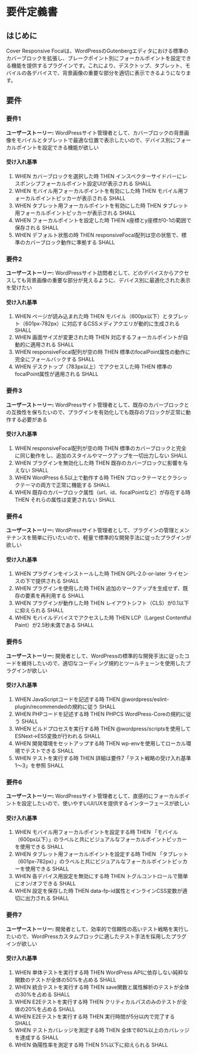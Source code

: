 # 要件定義書

## はじめに

Cover Responsive Focalは、WordPressのGutenbergエディタにおける標準のカバーブロックを拡張し、ブレークポイント別にフォーカルポイントを設定できる機能を提供するプラグインです。これにより、デスクトップ、タブレット、モバイルの各デバイスで、背景画像の重要な部分を適切に表示できるようになります。

## 要件

### 要件1

**ユーザーストーリー:** WordPressサイト管理者として、カバーブロックの背景画像をモバイルとタブレットで最適な位置で表示したいので、デバイス別にフォーカルポイントを設定できる機能が欲しい

#### 受け入れ基準

1. WHEN カバーブロックを選択した時 THEN インスペクターサイドバーにレスポンシブフォーカルポイント設定UIが表示される SHALL
2. WHEN モバイル用フォーカルポイントを有効にした時 THEN モバイル用フォーカルポイントピッカーが表示される SHALL
3. WHEN タブレット用フォーカルポイントを有効にした時 THEN タブレット用フォーカルポイントピッカーが表示される SHALL
4. WHEN フォーカルポイントを設定した時 THEN x座標とy座標が0-1の範囲で保存される SHALL
5. WHEN デフォルト状態の時 THEN responsiveFocal配列は空の状態で、標準のカバーブロック動作に準拠する SHALL

### 要件2

**ユーザーストーリー:** WordPressサイト訪問者として、どのデバイスからアクセスしても背景画像の重要な部分が見えるように、デバイス別に最適化された表示を受けたい

#### 受け入れ基準

1. WHEN ページが読み込まれた時 THEN モバイル（600px以下）とタブレット（601px-782px）に対応するCSSメディアクエリが動的に生成される SHALL
2. WHEN 画面サイズが変更された時 THEN 対応するフォーカルポイントが自動的に適用される SHALL
3. WHEN responsiveFocal配列が空の時 THEN 標準のfocalPoint属性の動作に完全にフォールバックする SHALL
4. WHEN デスクトップ（783px以上）でアクセスした時 THEN 標準のfocalPoint属性が適用される SHALL

### 要件3

**ユーザーストーリー:** WordPressサイト管理者として、既存のカバーブロックとの互換性を保ちたいので、プラグインを有効化しても既存のブロックが正常に動作する必要がある

#### 受け入れ基準

1. WHEN responsiveFocal配列が空の時 THEN 標準のカバーブロックと完全に同じ動作をし、追加のスタイルやマークアップを一切出力しない SHALL
2. WHEN プラグインを無効化した時 THEN 既存のカバーブロックに影響を与えない SHALL
3. WHEN WordPress 6.5以上で動作する時 THEN ブロックテーマとクラシックテーマの両方で正常に機能する SHALL
4. WHEN 既存のカバーブロック属性（url、id、focalPointなど）が存在する時 THEN それらの属性は変更されない SHALL

### 要件4

**ユーザーストーリー:** WordPressサイト管理者として、プラグインの管理とメンテナンスを簡単に行いたいので、軽量で標準的な開発手法に従ったプラグインが欲しい

#### 受け入れ基準

1. WHEN プラグインをインストールした時 THEN GPL-2.0-or-later ライセンスの下で提供される SHALL
2. WHEN プラグインを使用した時 THEN 追加のマークアップを生成せず、既存の<img>要素を再利用する SHALL
3. WHEN プラグインが動作した時 THEN レイアウトシフト（CLS）が0.1以下に抑えられる SHALL
4. WHEN モバイルデバイスでアクセスした時 THEN LCP（Largest Contentful Paint）が2.5秒未満である SHALL

### 要件5

**ユーザーストーリー:** 開発者として、WordPressの標準的な開発手法に従ったコードを維持したいので、適切なコーディング規約とツールチェーンを使用したプラグインが欲しい

#### 受け入れ基準

1. WHEN JavaScriptコードを記述する時 THEN @wordpress/eslint-plugin/recommendedの規約に従う SHALL
2. WHEN PHPコードを記述する時 THEN PHPCS WordPress-Coreの規約に従う SHALL
3. WHEN ビルドプロセスを実行する時 THEN @wordpress/scriptsを使用してESNext→ES5変換が行われる SHALL
4. WHEN 開発環境をセットアップする時 THEN wp-envを使用してローカル環境でテストできる SHALL
5. WHEN テストを実行する時 THEN 詳細は要件7「テスト戦略の受け入れ基準1〜3」を参照 SHALL

### 要件6

**ユーザーストーリー:** WordPressサイト管理者として、直感的にフォーカルポイントを設定したいので、使いやすいUI/UXを提供するインターフェースが欲しい

#### 受け入れ基準

1. WHEN モバイル用フォーカルポイントを設定する時 THEN 「モバイル（600px以下）」のラベルと共にビジュアルなフォーカルポイントピッカーを使用できる SHALL
2. WHEN タブレット用フォーカルポイントを設定する時 THEN 「タブレット（601px-782px）」のラベルと共にビジュアルなフォーカルポイントピッカーを使用できる SHALL
3. WHEN 各デバイス用設定を無効にする時 THEN トグルコントロールで簡単にオン/オフできる SHALL
4. WHEN 設定を保存した時 THEN data-fp-id属性とインラインCSS変数が適切に出力される SHALL

### 要件7

**ユーザーストーリー:** 開発者として、効率的で信頼性の高いテスト戦略を実行したいので、WordPressカスタムブロックに適したテスト手法を採用したプラグインが欲しい

#### 受け入れ基準

1. WHEN 単体テストを実行する時 THEN WordPress APIに依存しない純粋な関数のテストが全体の50%を占める SHALL
2. WHEN 統合テストを実行する時 THEN save関数と属性解析のテストが全体の30%を占める SHALL
3. WHEN E2Eテストを実行する時 THEN クリティカルパスのみのテストが全体の20%を占める SHALL
4. WHEN E2Eテストを実行する時 THEN 実行時間が5分以内で完了する SHALL
5. WHEN テストカバレッジを測定する時 THEN 全体で80%以上のカバレッジを達成する SHALL
6. WHEN 偽陽性率を測定する時 THEN 5%以下に抑えられる SHALL
